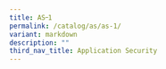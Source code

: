 ```yaml
---
title: AS᠆1
permalink: /catalog/as/as-1/
variant: markdown
description: ""
third_nav_title: Application Security
---
```

